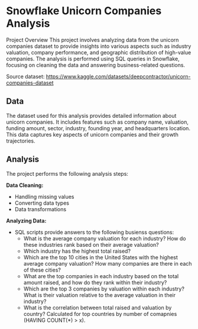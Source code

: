 # Snowflake Unicorn Companies Analysis

Project Overview
This project involves analyzing data from the unicorn companies dataset to provide insights into various aspects such as industry valuation, company performance, and geographic distribution of high-value companies. The analysis is performed using SQL queries in Snowflake, focusing on cleaning the data and answering business-related questions.

Source dataset: https://www.kaggle.com/datasets/deepcontractor/unicorn-companies-dataset

## Data

The dataset used for this analysis provides detailed information about unicorn companies. It includes features such as company name, valuation, funding amount, sector, industry, founding year, and headquarters location. This data captures key aspects of unicorn companies and their growth trajectories.

## Analysis

The project performs the following analysis steps:

**Data Cleaning:**
   - Handling missing values
   - Converting data types
   - Data transformations

**Analyzing Data:**
   - SQL scripts provide answers to the following busienss questions:
       - What is the average company valuation for each industry? How do these industries rank based on their average valuation?
       - Which industry has the highest total raised?
       - Which are the top 10 cities in the United States with the highest average company valuation? How many companies are there in each of these cities?
       - What are the top companies in each industry based on the total amount raised, and how do they rank within their industry?
       - Which are the top 3 companies by valuation within each industry? What is their valuation relative to the average valuation in their industry?
       - What is the correlation between total raised and valuation by country? Calculated for top countries by number of comapnies (HAVING COUNT(*) > x).
